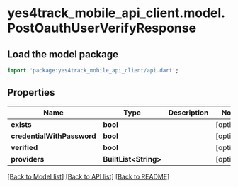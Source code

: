 # yes4track_mobile_api_client.model.PostOauthUserVerifyResponse

## Load the model package
```dart
import 'package:yes4track_mobile_api_client/api.dart';
```

## Properties
Name | Type | Description | Notes
------------ | ------------- | ------------- | -------------
**exists** | **bool** |  | [optional] 
**credentialWithPassword** | **bool** |  | [optional] 
**verified** | **bool** |  | [optional] 
**providers** | **BuiltList&lt;String&gt;** |  | [optional] 

[[Back to Model list]](../README.md#documentation-for-models) [[Back to API list]](../README.md#documentation-for-api-endpoints) [[Back to README]](../README.md)


